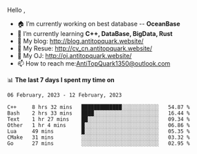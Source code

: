 
Hello , 

- 🏠 I’m currently working on best database -- **OceanBase**
- 🌱 I’m currently learning **C++, DataBase, BigData, Rust**
- 🔭 My blog:   http://blog.antitopquark.website/ 
- 👦 My Resue:  http://cv_cn.antitopquark.website/
- 🚉 My OJ:     http://oj.antitopquark.website/
- 📫 How to reach me:AntiTopQuark1350@outlook.com


📊 **The last 7 days I spent my time on** 

<!--START_SECTION:waka-->
```text
06 February, 2023 - 12 February, 2023

C++     8 hrs 32 mins   █████████████░░░░░░░░░░░░   54.87 % 
Bash    2 hrs 33 mins   ████░░░░░░░░░░░░░░░░░░░░░   16.44 % 
Text    1 hr 27 mins    ██░░░░░░░░░░░░░░░░░░░░░░░   09.34 % 
Other   1 hr 4 mins     █░░░░░░░░░░░░░░░░░░░░░░░░   06.86 % 
Lua     49 mins         █░░░░░░░░░░░░░░░░░░░░░░░░   05.35 % 
CMake   31 mins         ░░░░░░░░░░░░░░░░░░░░░░░░░   03.32 % 
Go      27 mins         ░░░░░░░░░░░░░░░░░░░░░░░░░   02.95 %
```
<!--END_SECTION:waka-->


